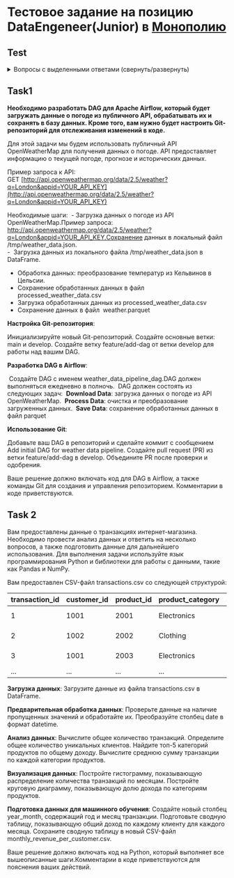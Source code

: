 # Тестовое задание на позицию DataEngeneer(Junior) в [Монополию](https://monopoly.ru/)

## Test
<details> 
<summary>Вопросы с выделенными ответами (свернуть/развернуть)</summary>

**Какой из запросов выведет данные в порядке сначала по убыванию значений col_1, затем по возрастанию значений col_2?**
- **`SELECT * FROM Table_1 ORDER BY col_1 DESC, col_2 ASC`**
- SELECT * FROM Table_1 ORDER BY col_1, col_2 DESC
- SELECT * FROM Table_1 ORDER BY col_1 , col_2
- SELECT * FROM Table_1 ORDER BY col_1, col_2 ASC

**Имеются две таблицы,Table_1иTable_2. Какой результат запроса выведет база данных?**
```sql
SELECT *  
FROM Table_1  
INNER JOIN Table_2  
ON Table_1.col_1 = Table_2.col_1  
```

- **`Вернет строки, где совпадают значения col_1 в Table_1 и Table_2.`**
- Вернет все строки из Table_1, дополненные строками из Table_2, даже если col_1 не совпадает.
- Вернет все строки из Table_2, дополненные строками из Table_1, даже если col_1 не совпадает.
- Вернет все строки из Table_1 и Table_2, независимо от совпадения col_1.

**Имеются две таблицы, Table_1 и Table_2. Какой результат запроса выведет база данных с соединением LEFT JOIN?**  
```sql
SELECT * 
FROM Table_1 
	LEFT JOIN Table_2 
		ON Table_1.col_1 = Table_2.col_1
```

- Вернет все строки из Table_1 и только совпадающие строки из Table_2.
- Вернет только строки, где совпадают значения col_1 в Table_1 и Table_2.ополненные строками из Table_2, даже если col_1 не совпадает.
- **`Вернет все строки из Table_1, независимо от наличия соответствий в Table_2, и NULL для отсутствующих строк Table_2.`**
- Вернет все строки из Table_2 и только совпадающие строки из Table_1.Table_2, независимо от совпадения col_1.

**Дана таблица table_2 (с единственным столбцом value (INTEGER)), состоящая из следующих 5 строк: [1, 2, 3, 4, 5]. Какой результат вернет запрос?**
```
SELECT (AVG(value) * COUNT(*)) - SUM(value)  
FROM table_2;
```

- 9
- 6
- NULL
- 3
- **`0`**

**Что выведет запрос?**
```sql
SELECT Col_1, Col_2, SUM(Col_3) AS Col_3
FROM Table_1  
WHERE Col_2 IS NOT NULL  
GROUP BY Col_1
```

- **`Таблицу из 3-х столбцов, отфильтрованную по столбцу Col_2, сгруппированную по столбцу Col_1, с суммой по столбцу Col_3`**
- Выведет пустой запрос, из-за указанной фильтрации
- Вывод будет зависеть от наполнения таблицы
- Запрос завершится ошибкой

**Какую очередность будет использовать обработчик при исполнении запроса?***
- SELECT, FROM, WHERE
- FROM, SELECT, WHERE
- WHERE, FROM, SELECT
- **`FROM, WHERE, SELECT`**

**Что вернет данный запрос?**
```sql
SELECT *  
FROM any_table  
WHERE parent_id = parent_id;  
```

 *parent_id может содержать null*

- Все записи
- **`Не все записи`**
- Запрос выведет ошибку

**Сколько строк вернет данный запрос?**
```sql
SELECT *  
FROM dba_users s  
WHERE s.USERNAME like '%'  
```

 *USERNAME не может содержать null*
 
- Ничего не вернет
- **`Все строки таблицы`**
- Все строки в который есть символ %
- Выдаст ошибку


**Данный запрос используется для:**
```
DELETE
FROM customers  
WHERE ctid NOT IN  
(SELECT max(ctid)  
FROM customers  
GROUP BY customers.*);
```

- **`Удаления дубликатов в таблице`**
- Нет правильного варианта
- Удаления max значения в ctid
- Какой результат вернет запрос?

**SELECT 3/2;**
- 1.5
- **`1`**
- Ошибка

**Сколько строк будет результатом этого запроса?**
```sql
SELECT 1
UNION ALL  
SELECT 1  
UNION  
SELECT 1
```

- 3
- 2
- **`1`**

**Имеется база данных интернет-магазина, таблицы:** 
	а) Покупатели – хранит информацию по клиентам (ФИО, логин, пароль и т.п.); 
	б) Заказы – содержит номер заказа, комментарий, дату доставки, покупателя (который сделал заказ) и т.д.; 
	в) Товары – id товара, наименование, цена, остатки и т.п.; 
	г) Заказанные товары – хранит информацию о заказанных товарах (заказ, товар, количество). Какой тип отношения между таблицами "Покупатели" и "Заказы"?

- Один к одному
- **`Один ко многим`**
- Многие ко многим
- Таблицы никак не связаны


**Чем различаются запросы ниже? **
```sql
Запрос №1  
SELECT COUNT(*) AS Cnt  
FROM Table_1  
  
Запрос №2  
SELECT COUNT(DISTINCT Col_1) AS Cnt  
FROM Table_1
``` 

- Результаты запросов всегда будут различаться на любом возможном содержании таблицы
- Результаты запросов не будут различаться на любом возможном содержании таблицы
- **`Запрос №1 вернет значение больше, чем запрос №2, если стоблец Col_1 будет содержать значения NULL для некоторых строк`**
- **`Запрос №1 вернет значение больше, чем запрос №2, если стоблец Col_1 будет содержать повторяющиеся значения для некоторых строк`**


**Какой из следующих кодов вернет список квадратов чисел от 0 до 9 включительно?**
- **squares = `[x*x for x in range(10)]`**
- squares = `map(lambda x: x*x, range(10))`
- **squares = `[x**2 for x in range(10)]`**
- **squares = `list(x*x for x in range(10))**
`

**Что вернет данный код?**
``` python
import pandas as pd

df = pd.DataFrame({  
  'A': [1, 2, 3, 4],  
  'B': [5, 6, 7, 8]  
})  
df['C'] = df['A'] + df['B']
```

- **`Создаст новую колонку 'C' со значениями [6, 8, 10, 12]`**
- Создаст новую колонку 'C' со значениями [1, 2, 3, 4, 5, 6, 7, 8]
- Создаст новую колонку 'C' со значениями [5, 6, 7, 8]
- Создаст новую колонку 'C' со значениями [10, 20, 30, 40]


**Какое значение будет у переменной 'result' после выполнения следующего кода?**
```
data = [1, 2, 3, 4, 5]

result = sum(x * 2 for x in data if x > 3)
```

- 0
- **`18`**
- 14
- 20

**Что напечатает следующий код?**
```Python
def func(a, b=[]):  
  b.append(a)  
  return b  
  
print(func(1))  
print(func(2))  
print(func(3))
```

- [1], [2], [3]
- **`[1], [1, 2], [1, 2, 3]`**
- [1, 2, 3], [1, 2, 3], [1, 2, 3]
- Ошибка


**Какой тип задачи используется для выполнения Python-кода в DAG Airflow?**
- BashOperator
- **`PythonOperator`**
- DummyOperator
- BranchPythonOperator
</details>

## Task1

**Необходимо разработать DAG для Apache Airflow, который будет загружать данные о погоде из публичного API, обрабатывать их и сохранять в базу данных. Кроме того, вам нужно будет настроить Git-репозиторий для отслеживания изменений в коде.**

Для этой задачи мы будем использовать публичный API OpenWeatherMap для получения данных о погоде. API предоставляет информацию о текущей погоде, прогнозе и исторических данных. 

Пример запроса к API:
GET [http://api.openweathermap.org/data/2.5/weather?q=London&appid=YOUR_API_KEY](http://api.openweathermap.org/data/2.5/weather?q=London&appid=YOUR_API_KEY)

Необходимые шаги:
 - Загрузка данных о погоде из API OpenWeatherMap.Пример запроса: http://api.openweathermap.org/data/2.5/weather?q=London&appid=YOUR_API_KEY.Сохранение данных в локальный файл /tmp/weather_data.json.  
-  Загрузка данных из локального файла /tmp/weather_data.json в DataFrame.
- Обработка данных: преобразование температур из Кельвинов в Цельсии. 
- Сохранение обработанных данных в файл processed_weather_data.csv
- Загрузка обработанных данных из processed_weather_data.csv
- Сохранение данных в файл  weather.parquet

**Настройка Git-репозитория**:

Инициализируйте новый Git-репозиторий.
Создайте основные ветки: main и develop.
Создайте ветку feature/add-dag от ветки develop для работы над вашим DAG.

**Разработка DAG в Airflow**:

 Создайте DAG с именем weather_data_pipeline_dag.DAG должен выполняться ежедневно в полночь.
 DAG должен состоять из следующих задач:
	 **Download Data**: загрузка данных о погоде из API OpenWeatherMap.
	 **Process Data**: очистка и преобразование загруженных данных.
	 **Save Data**: сохранение обработанных данных в файл parquet

**Использование Git**:

Добавьте ваш DAG в репозиторий и сделайте коммит с сообщением Add initial DAG for weather data pipeline.
Создайте pull request (PR) из ветки feature/add-dag в develop.
Объедините PR после проверки и одобрения.  

Ваше решение должно включать код для DAG в Airflow, а также команды Git для создания и управления репозиторием. Комментарии в коде приветствуются.  



## Task 2

Вам предоставлены данные о транзакциях интернет-магазина. Необходимо провести анализ данных и ответить на несколько вопросов, а также подготовить данные для дальнейшего использования. Для выполнения задачи используйте язык программирования Python и библиотеки для работы с данными, такие как Pandas и NumPy.

Вам предоставлен CSV-файл transactions.csv со следующей структурой:

| transaction_id | customer_id | product_id | **product_category** | **amount** | date       |
| -------------- | ----------- | ---------- | -------------------- | ---------- | ---------- |
| 1<br>          | 1001<br>    | 2001<br>   | Electronics<br>      | 299.99<br> | 2024-01-01 |
| 2<br>          | 1002<br>    | 2002<br>   | Clothing<br>         | 49.99<br>  | 2024-01-02 |
| 3<br>          | 1001<br>    | 2003<br>   | Electronics<br>      | 199.99<br> | 2024-01-03 |
| ...            | ...         | ...        | ...                  | ...        | ...        |



**Загрузка данных**: 
Загрузите данные из файла transactions.csv в DataFrame. 

**Предварительная обработка данных**: 
Проверьте данные на наличие пропущенных значений и обработайте их. 
Преобразуйте столбец date в формат datetime.  

**Анализ данных**: 
Вычислите общее количество транзакций. 
Определите общее количество уникальных клиентов. 
Найдите топ-5 категорий продуктов по общему доходу. 
Вычислите среднюю сумму транзакции по каждой категории продуктов.

**Визуализация данных**: 
Постройте гистограмму, показывающую распределение количества транзакций по месяцам. Постройте круговую диаграмму, показывающую долю дохода по категориям продуктов.  

**Подготовка данных для машинного обучения**: 
Создайте новый столбец year_month, содержащий год и месяц транзакции. 
Подготовьте сводную таблицу, показывающую общий доход по каждому клиенту для каждого месяца. 
Сохраните сводную таблицу в новый CSV-файл monthly_revenue_per_customer.csv.  

Ваше решение должно включать код на Python, который выполняет все вышеописанные шаги.Комментарии в коде приветствуются для пояснения ваших действий.
